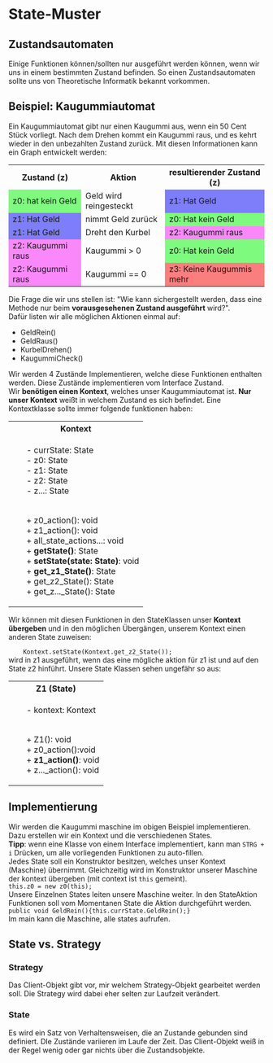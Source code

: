 <h1>State-Muster</h1>

<h2>Zustandsautomaten</h2>
Einige Funktionen können/sollten nur ausgeführt werden können, wenn 
wir uns in einem bestimmten Zustand befinden. So einen Zustandsautomaten sollte uns 
von Theoretische Informatik bekannt vorkommen. 

<h2>Beispiel: Kaugummiautomat</h2>
Ein Kaugummiautomat gibt nur einen Kaugummi aus, wenn ein 50 Cent Stück 
vorliegt. Nach dem Drehen kommt ein Kaugummi raus, und es kehrt wieder in 
den unbezahlten Zustand zurück. Mit diesen Informationen kann ein Graph entwickelt werden:
<table>
    <tr>
        <th>Zustand (z)</th>
        <th>Aktion</th>
        <th>resultierender Zustand (z)</th>
    </tr>
    <tr>
        <td style="background: rgba(0, 250, 0, 0.5)">z0: hat kein Geld</td>
        <td>Geld wird reingesteckt</td>
        <td style="background: rgba(0, 0, 250, 0.5)">z1: Hat Geld</td>
    </tr> 
    <tr>
        <td style="background: rgba(0, 0, 250, 0.5)">z1: Hat Geld</td>
        <td>nimmt Geld zurück</td>
        <td style="background: rgba(0, 250, 0, 0.5)">z0: Hat kein Geld</td>
    </tr>
    <tr>
        <td style="background: rgba(0, 0, 250, 0.5)">z1: Hat Geld</td>
        <td>Dreht den Kurbel</td>
        <td style="background: rgba(250, 20, 250, 0.5)">z2: Kaugummi raus</td>
    </tr>
    <tr>
        <td style="background: rgba(250, 20, 250, 0.5)">z2: Kaugummi raus</td>
        <td>Kaugummi > 0</td>
        <td style="background: rgba(0, 250, 0, 0.5)">z0: Hat kein Geld</td>
    </tr>
    <tr>
        <td style="background: rgba(250, 20, 250, 0.5)">z2: Kaugummi raus</td>
        <td>Kaugummi == 0</td>
        <td style="background: rgba(250, 0, 0, 0.5)">z3: Keine Kaugummis mehr</td>
    </tr>
</table>

Die Frage die wir uns stellen ist: "Wie kann sichergestellt werden, dass eine Methode 
nur beim <b>vorausgesehenen Zustand ausgeführt</b> wird?".
<br>
Dafür listen wir alle möglichen Aktionen einmal auf:
<ul>
    <li>GeldRein()</li>
    <li>GeldRaus()</li>
    <li>KurbelDrehen()</li>
    <li>KaugummiCheck()</li>
</ul>
Wir werden 4 Zustände Implementieren, welche diese Funktionen enthalten werden. 
Diese Zustände implementieren vom Interface Zustand.<br>
Wir <b>benötigen einen Kontext</b>, welches unser Kaugummiautomat ist. <b>Nur unser Kontext</b> weißt in welchem 
Zustand es sich befindet. Eine Kontextklasse sollte immer folgende funktionen haben: 
<table>
    <tr>
        <th>Kontext</th>
    </tr>
    <tr>
        <td>
            <ul style="list-style-type: none;">
                <li>- currState: State</li>
                <li>- z0: State</li>
                <li>- z1: State</li>
                <li>- z2: State</li>
                <li>- z...: State</li>
            </ul>
        </td>
    </tr>
    <tr>
        <td>
            <ul style="list-style-type: none;">
                <li >+ z0_action(): void</li>
                <li>+ z1_action(): void</li>
                <li>+ all_state_actions...: void</li>
                <li>+ <b>getState()</b>: State</li>
                <li>+ <b>setState(state: State)</b>: void</li>
                <li>+ <b>get_z1_State()</b>: State</li>
                <li>+ get_z2_State(): State</li>
                <li>+ get_z..._State(): State</li>
            </ul>
        </td>
    </tr>
</table>
Wir können mit diesen Funktionen in den StateKlassen unser <b>Kontext übergeben</b> und in den möglichen 
Übergängen, unserem Kontext einen anderen State zuweisen: <br>
<code>
    Kontext.setState(Kontext.get_z2_State());
</code>wird in z1 ausgeführt, wenn das eine mögliche aktion für z1 ist und auf den State z2 
hinführt. 
Unsere State Klassen sehen ungefähr so aus:
<table>
    <tr>
        <th>Z1 (State)</th>
    </tr>
    <tr>
        <td>
            <ul style="list-style:none;">
                <li>- kontext: Kontext</li>
            </ul>
        </td>
    </tr>
    <tr>
        <td>
            <ul style="list-style:none;">
                <li>+ Z1(): void</li>
                <li>+ z0_action():void</li>
                <li>+ <b>z1_action()</b>: void</li>
                <li>+ z..._action(): void</li>
            </ul>
        </td>
    </tr>
</table>

<h2> Implementierung </h2>
Wir werden die Kaugummi maschine im obigen Beispiel implementieren. 
Dazu erstellen wir ein Kontext und die verschiedenen States. <br>
<b>Tipp</b>: wenn eine Klasse von einem Interface implementiert, kann man <code>STRG + i</code>
Drücken, um alle vorliegenden Funktionen zu auto-fillen.
<br>
Jedes State soll ein Konstruktor besitzen, welches unser Kontext (Maschine) übernimmt.
 Gleichzeitig wird im Konstruktor unserer Maschine der kontext übergeben (mit context ist <code>this</code> gemeint).<br>
<code>this.z0 = new z0(this);</code>
<br>
Unsere Einzelnen States leiten unsere Maschine weiter. In den StateAktion Funktionen soll 
vom Momentanen State die Aktion durchgeführt werden.<br>
<code>public void GeldRein(){this.currState.GeldRein();}</code>
<br>
Im main kann die Maschine, alle states aufrufen. 

<h2>State vs. Strategy</h2>
<h3>Strategy</h3>
Das Client-Objekt gibt vor, mir welchem Strategy-Objekt gearbeitet werden soll. Die Strategy wird dabei eher selten zur 
Laufzeit verändert.
<h3>State</h3>
Es wird ein Satz von Verhaltensweisen, die an Zustande gebunden sind definiert. DIe Zustände variieren im Laufe 
der Zeit. Das Client-Objekt weiß in der Regel wenig oder gar nichts über die Zustandsobjekte.
